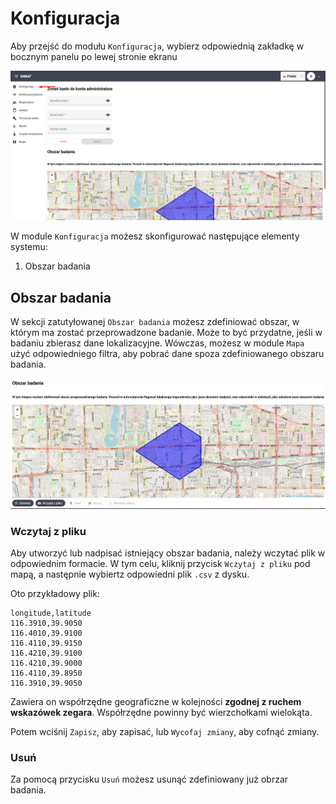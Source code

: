 # Konfiguracja

Aby przejść do modułu `Konfiguracja`, wybierz odpowiednią zakładkę w bocznym panelu po lewej stronie ekranu

![alt text](imgs/turn_on.png)

W module `Konfiguracja` możesz skonfigurować następujące elementy systemu:

1. Obszar badania

## Obszar badania

W sekcji zatutyłowanej `Obszar badania` możesz zdefiniować obszar, w którym ma zostać przeprowadzone badanie. Może to być przydatne, jeśli w badaniu zbierasz dane lokalizacyjne. Wówczas, możesz w module `Mapa` użyć odpowiedniego filtra, aby pobrać dane spoza zdefiniowanego obszaru badania. 

![alt text](imgs/research_area.png)

### Wczytaj z pliku 

Aby utworzyć lub nadpisać istniejący obszar badania, należy wczytać plik w odpowiednim formacie. W tym celu, kliknij przycisk `Wczytaj z pliku` pod mapą, a następnie wybiertz odpowiedni plik `.csv` z dysku. 

Oto przykładowy plik:

```csv
longitude,latitude
116.3910,39.9050
116.4010,39.9100
116.4110,39.9150
116.4210,39.9100
116.4210,39.9000
116.4110,39.8950
116.3910,39.9050
```

Zawiera on współrzędne geograficzne w kolejności **zgodnej z ruchem wskazówek zegara**. Współrzędne powinny być wierzchołkami wielokąta. 

Potem wciśnij `Zapisz`, aby zapisać, lub `Wycofaj zmiany`, aby cofnąć zmiany. 

### Usuń

Za pomocą przycisku `Usuń` możesz usunąć zdefiniowany już obrzar badania.